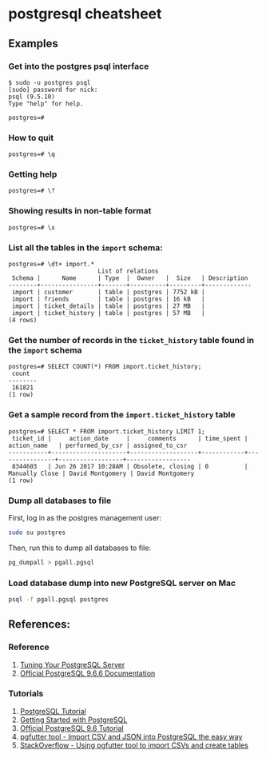 # postgresql cheatsheet

## Examples

### Get into the postgres psql interface

```
$ sudo -u postgres psql
[sudo] password for nick:
psql (9.5.10)
Type "help" for help.

postgres=#
```

### How to quit

```
postgres=# \q
```

### Getting help

```
postgres=# \?
```

### Showing results in non-table format

```
postgres=# \x
```

### List all the tables in the `import` schema:

```
postgres=# \dt+ import.*
                         List of relations
 Schema |      Name      | Type  |  Owner   |  Size   | Description
--------+----------------+-------+----------+---------+-------------
 import | customer       | table | postgres | 7752 kB |
 import | friends        | table | postgres | 16 kB   |
 import | ticket_details | table | postgres | 27 MB   |
 import | ticket_history | table | postgres | 57 MB   |
(4 rows)
```

### Get the number of records in the `ticket_history` table found in the `import` schema

```
postgres=# SELECT COUNT(*) FROM import.ticket_history;
 count
--------
 161821
(1 row)
```

### Get a sample record from the `import.ticket_history` table

```
postgres=# SELECT * FROM import.ticket_history LIMIT 1;
 ticket_id |     action_date     |     comments      | time_spent |  action_name   | performed_by_csr | assigned_to_csr
-----------+---------------------+-------------------+------------+----------------+------------------+------------------
 8344603   | Jun 26 2017 10:28AM | Obsolete, closing | 0          | Manually Close | David Montgomery | David Montgomery
(1 row)
```

### Dump all databases to file

First, log in as the postgres management user:

```bash
sudo su postgres
```

Then, run this to dump all databases to file:

```bash
pg_dumpall > pgall.pgsql
```

### Load database dump into new PostgreSQL server on Mac

```bash
psql -f pgall.pgsql postgres
```

## References:

### Reference

1. [Tuning Your PostgreSQL Server](https://wiki.postgresql.org/wiki/Tuning_Your_PostgreSQL_Server)
1. [Official PostgreSQL 9.6.6 Documentation](https://www.postgresql.org/docs/9.6/static/index.html)

### Tutorials

1. [PostgreSQL Tutorial](http://www.postgresqltutorial.com/)
1. [Getting Started with PostgreSQL](https://www.ntu.edu.sg/home/ehchua/programming/sql/PostgreSQL_GetStarted.html)
1. [Official PostgreSQL 9.6 Tutorial](https://www.postgresql.org/docs/9.6/static/tutorial-start.html)
1. [pgfutter tool - Import CSV and JSON into PostgreSQL the easy way](https://github.com/lukasmartinelli/pgfutter)
1. [StackOverflow - Using pgfutter tool to import CSVs and create tables](https://stackoverflow.com/questions/21018256/can-i-automatically-create-a-table-in-postgresql-from-a-csv-file-with-headers/34882452#34882452)
